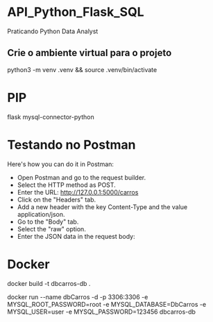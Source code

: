# API_Python_Flask_SQL
 Praticando Python Data Analyst

## Crie o ambiente virtual para o projeto
python3 -m venv .venv && source .venv/bin/activate

# PIP
flask
mysql-connector-python

# Testando no Postman

Here's how you can do it in Postman:

- Open Postman and go to the request builder.
- Select the HTTP method as POST.
- Enter the URL: http://127.0.0.1:5000/carros
- Click on the "Headers" tab.
- Add a new header with the key Content-Type and the value application/json.
- Go to the "Body" tab.
- Select the "raw" option.
- Enter the JSON data in the request body:


# Docker
docker build -t dbcarros-db .

docker run --name dbCarros -d -p 3306:3306 -e MYSQL_ROOT_PASSWORD=root -e MYSQL_DATABASE=DbCarros -e MYSQL_USER=user -e MYSQL_PASSWORD=123456 dbcarros-db 